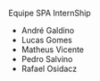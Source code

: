 Equipe SPA InternShip

* André Galdino
* Lucas Gomes
* Matheus Vicente
* Pedro Salvino
* Rafael Osidacz

